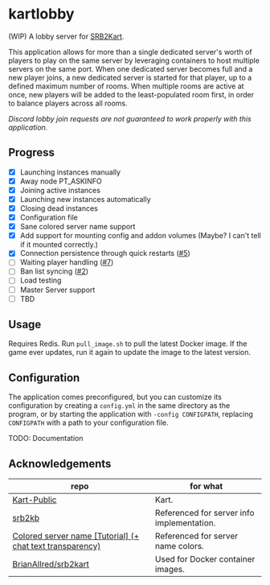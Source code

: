 # kartlobby
(WIP) A lobby server for [SRB2Kart](https://github.com/STJr/Kart-Public).

This application allows for more than a single dedicated server's worth of players to play on
the same server by leveraging containers to host multiple servers on the same port. When one dedicated server becomes full and a new player joins, a new dedicated server
is started for that player, up to a defined maximum number of rooms. When multiple rooms are active at once, new players will be added to the least-populated room first,
in order to balance players across all rooms.

*Discord lobby join requests are not guaranteed to work properly with this application.*

## Progress
 - [x] Launching instances manually
 - [x] Away node PT_ASKINFO
 - [x] Joining active instances
 - [x] Launching new instances automatically
 - [x] Closing dead instances
 - [x] Configuration file
 - [x] Sane colored server name support
 - [x] Add support for mounting config and addon volumes (Maybe? I can't tell if it mounted correctly.)
 - [x] Connection persistence through quick restarts ([#5](https://github.com/karashiiro/kartlobby/issues/5))
 - [ ] Waiting player handling ([#7](https://github.com/karashiiro/kartlobby/issues/7))
 - [ ] Ban list syncing ([#2](https://github.com/karashiiro/kartlobby/issues/2))
 - [ ] Load testing
 - [ ] Master Server support
 - [ ] TBD

## Usage
Requires Redis. Run `pull_image.sh` to pull the latest Docker image. If the game ever updates, run it again to update the image to the latest version.

## Configuration
The application comes preconfigured, but you can customize its configuration by creating a `config.yml` in the same directory as the program,
or by starting the application with `-config CONFIGPATH`, replacing `CONFIGPATH` with a path to your configuration file.

TODO: Documentation

## Acknowledgements
| repo                                                                                                                                                | for what                                   |
| --------------------------------------------------------------------------------------------------------------------------------------------------- | ------------------------------------------ |
| [Kart-Public](https://github.com/STJr/Kart-Public)                                                                                                  | Kart.                                      |
| [srb2kb](https://github.com/NielsjeNL/srb2kb)                                                                                                       | Referenced for server info implementation. |
| [Colored server name [Tutorial] (+ chat text transparency)](https://mb.srb2.org/threads/colored-server-name-tutorial-chat-text-transparency.25474/) | Referenced for server name colors.         |
| [BrianAllred/srb2kart](https://github.com/BrianAllred/srb2kart)                                                                                     | Used for Docker container images.          |
